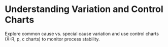 # Understanding Variation and Control Charts

Explore common cause vs. special cause variation and use control charts (X̄-R, p, c charts) to monitor process stability.